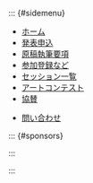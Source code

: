 <script src="https://kit.fontawesome.com/73e303f659.js" crossorigin="anonymous"></script>

::: {#sidemenu}

- [ホーム](index.html)
- [発表申込](submission.html)
- [原稿執筆要項](authoring.html)
- [参加登録など](registration.html)
- [セッション一覧](sessions.html)
- [アートコンテスト](art_contest.html)
- [協賛](support.html)
<!--
- [プログラム](program.html)
- [講演時間](presen_style.html)
- [学生プレゼン](award.html)
- [展示・広告](exhibition.html)
- [アクセス・会場案内](access.html)
- [宿泊案内](hotel.html)
- [実行委員](committee.html)
-->
- [問い合わせ](index.html#contact)

::: {#sponsors}

<script type="text/x-template" id="x-sponsors-template">
  <ul id="sponsors">
    <p class="sponsor sponsor-header">協力企業<br/><span style="font-size: 10pt">
       <i class="fas fa-utensils"></i>: ランチョンセミナー<br/>
       <i class="fas fa-flask"></i>: 機器展示</span>
    </p>
    <div v-for="sponsor in this.sorted()" :key="sponsor.id">
      <template v-if="sponsor['バナー']">
        <img :src="'images/sponsors/' + sponsor.id + '.png'"></img>
        <p class="sponsor-white" style="text-align: end;">
          <span v-if="sponsor['ランチョンセミナー']"><i class="fas fa-utensils"></i></span>
          <span v-if="sponsor['機器展示']"><i class="fas fa-flask"></i></span></span>
        </p>
      </template>
      <template v-else>
        <p class="sponsor">{{sponsor.略称}}
          <span v-if="sponsor['ランチョンセミナー']"><i class="fas fa-utensils"></i></span>
          <span v-if="sponsor['機器展示']"><i class="fas fa-flask"></i></span></span>
        </p>
      </template>
    </div>
  </ul>
</script>

<div id="sponsors"></div>

<script src="js/sponsors.js"></script>

<script type="text/javascript">
sponsors.forEach((sponsor) => sponsor.kw = sponsor.kw * (1 + 0.05 * Math.random()))

console.log(sponsors);

new Vue({
  el: '#sponsors',
  data: {
    sponsors: sponsors
  },
  template: '#x-sponsors-template',
  methods: {
    sorted: function () {
      const data = [];
      this.sponsors.forEach((sponsor) => data.push(Object.assign({}, sponsor)))
      return data.sort((a, b) => b.kw - a.kw);
    }
  }
});
</script>

:::

:::
